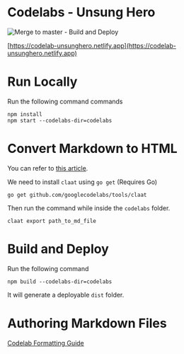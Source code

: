 # Codelabs - Unsung Hero

![Merge to master - Build and Deploy](https://github.com/randalvance/codelab-unsunghero/workflows/Merge%20to%20master%20-%20Build%20and%20Deploy/badge.svg)

[https://codelab-unsunghero.netlify.app](https://codelab-unsunghero.netlify.app)

# Run Locally

Run the following command commands
```
npm install
npm start --codelabs-dir=codelabs
```

# Convert Markdown to HTML

You can refer to [this article](https://medium.com/@zarinlo/publish-technical-tutorials-in-google-codelab-format-b07ef76972cd).

We need to install `claat` using `go get` (Requires Go)
```
go get github.com/googlecodelabs/tools/claat
```
Then run the command while inside the `codelabs` folder.
```
claat export path_to_md_file
```
# Build and Deploy
Run the following command
```
npm build --codelabs-dir=codelabs
```
It will generate a deployable `dist` folder.

# Authoring Markdown Files

[Codelab Formatting Guide](https://github.com/googlecodelabs/tools/blob/master/FORMAT-GUIDE.md)